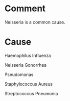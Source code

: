 # Comment

Neisseria is a common cause.

# Cause

Haemophilus Influenza

Neisseria Gonorrhea

Pseudomonas

Staphylococcus Aureus

Streptococcus Pneumonia
